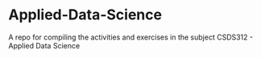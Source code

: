 # Applied-Data-Science
A repo for compiling the activities and exercises in the subject CSDS312 - Applied Data Science
